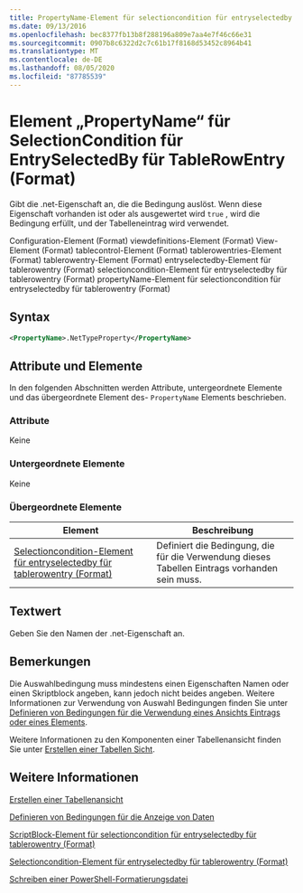```yaml
---
title: PropertyName-Element für selectioncondition für entryselectedby für tablerowentry (Format) | Microsoft-Dokumentation
ms.date: 09/13/2016
ms.openlocfilehash: bec8377fb13b8f288196a809e7aa4e7f46c66e31
ms.sourcegitcommit: 0907b8c6322d2c7c61b17f8168d53452c8964b41
ms.translationtype: MT
ms.contentlocale: de-DE
ms.lasthandoff: 08/05/2020
ms.locfileid: "87785539"
---
```

# <a name="propertyname-element-for-selectioncondition-for-entryselectedby-for-tablerowentry-format"></a>Element „PropertyName“ für SelectionCondition für EntrySelectedBy für TableRowEntry (Format)

Gibt die .net-Eigenschaft an, die die Bedingung auslöst. Wenn diese Eigenschaft vorhanden ist oder als ausgewertet wird `true` , wird die Bedingung erfüllt, und der Tabelleneintrag wird verwendet.

Configuration-Element (Format) viewdefinitions-Element (Format) View-Element (Format) tablecontrol-Element (Format) tablerowentries-Element (Format) tablerowentry-Element (Format) entryselectedby-Element für tablerowentry (Format) selectioncondition-Element für entryselectedby für tablerowentry (Format) propertyName-Element für selectioncondition für entryselectedby für tablerowentry (Format)

## <a name="syntax"></a>Syntax

```xml
<PropertyName>.NetTypeProperty</PropertyName>
```

## <a name="attributes-and-elements"></a>Attribute und Elemente

In den folgenden Abschnitten werden Attribute, untergeordnete Elemente und das übergeordnete Element des- `PropertyName` Elements beschrieben.

### <a name="attributes"></a>Attribute

Keine

### <a name="child-elements"></a>Untergeordnete Elemente

Keine

### <a name="parent-elements"></a>Übergeordnete Elemente

|Element|Beschreibung|
|-------------|-----------------|
|[Selectioncondition-Element für entryselectedby für tablerowentry (Format)](./selectioncondition-element-for-entryselectedby-for-tablecontrol-format.md)|Definiert die Bedingung, die für die Verwendung dieses Tabellen Eintrags vorhanden sein muss.|

## <a name="text-value"></a>Textwert

Geben Sie den Namen der .net-Eigenschaft an.

## <a name="remarks"></a>Bemerkungen

Die Auswahlbedingung muss mindestens einen Eigenschaften Namen oder einen Skriptblock angeben, kann jedoch nicht beides angeben. Weitere Informationen zur Verwendung von Auswahl Bedingungen finden Sie unter [Definieren von Bedingungen für die Verwendung eines Ansichts Eintrags oder eines Elements](./defining-conditions-for-displaying-data.md).

Weitere Informationen zu den Komponenten einer Tabellenansicht finden Sie unter [Erstellen einer Tabellen Sicht](./creating-a-table-view.md).

## <a name="see-also"></a>Weitere Informationen

[Erstellen einer Tabellenansicht](./creating-a-table-view.md)

[Definieren von Bedingungen für die Anzeige von Daten](./defining-conditions-for-displaying-data.md)

[ScriptBlock-Element für selectioncondition für entryselectedby für tablerowentry (Format)](./scriptblock-element-for-selectioncondition-for-entryselectedby-for-tablecontrol-format.md)

[Selectioncondition-Element für entryselectedby für tablerowentry (Format)](./selectioncondition-element-for-entryselectedby-for-tablecontrol-format.md)

[Schreiben einer PowerShell-Formatierungsdatei](./writing-a-powershell-formatting-file.md)
